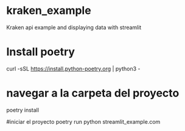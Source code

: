 # kraken_example
Kraken api example and displaying data with streamlit

# Install poetry
curl -sSL https://install.python-poetry.org | python3 -

# navegar a la carpeta del proyecto
poetry install

#iniciar el proyecto
poetry run python streamlit_example.com
